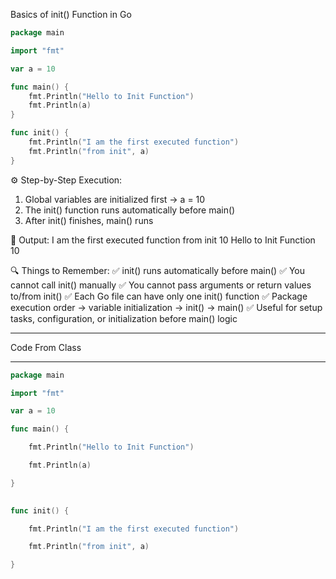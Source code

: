 Basics of init() Function in Go

```go
package main

import "fmt"

var a = 10

func main() {
    fmt.Println("Hello to Init Function")
    fmt.Println(a)
}

func init() {
    fmt.Println("I am the first executed function")
    fmt.Println("from init", a)
}
```

⚙️ Step-by-Step Execution:
1. Global variables are initialized first → a = 10
2. The init() function runs automatically before main()
3. After init() finishes, main() runs

📘 Output:
I am the first executed function
from init 10
Hello to Init Function
10

🔍 Things to Remember:
✅ init() runs automatically before main()
✅ You cannot call init() manually
✅ You cannot pass arguments or return values to/from init()
✅ Each Go file can have only one init() function
✅ Package execution order → variable initialization → init() → main()
✅ Useful for setup tasks, configuration, or initialization before main() logic

---
Code From Class 
___

```go
package main

import "fmt"

var a = 10

func main() {

    fmt.Println("Hello to Init Function")

    fmt.Println(a)

}

  
func init() {

    fmt.Println("I am the first executed function")

    fmt.Println("from init", a)

}
```